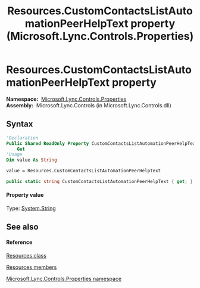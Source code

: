 ﻿---
title: Resources.CustomContactsListAutomationPeerHelpText property  (Microsoft.Lync.Controls.Properties)
TOCTitle: 'CustomContactsListAutomationPeerHelpText property '
ms:assetid: P:Microsoft.Lync.Controls.Properties.Resources.CustomContactsListAutomationPeerHelpText_DI_3_UC_OCS14MrefLyncWPF
ms:mtpsurl: https://msdn.microsoft.com/en-us/library/microsoft.lync.controls.properties.resources.customcontactslistautomationpeerhelptext_di_3_uc_ocs14mreflyncwpf(v=office.15)
ms:contentKeyID: 48598763
ms.date: 07/28/2014
mtps_version: v=office.15
f1_keywords:
- Microsoft.Lync.Controls.Properties.Resources.CustomContactsListAutomationPeerHelpText
dev_langs:
- CSharp
- JScript
- VB
- other
---

# Resources.CustomContactsListAutomationPeerHelpText property

**Namespace:**  [Microsoft.Lync.Controls.Properties](microsoft-lync-controls-properties-namespace_1.md)  
**Assembly:**  Microsoft.Lync.Controls (in Microsoft.Lync.Controls.dll)

## Syntax

``` vb
'Declaration
Public Shared ReadOnly Property CustomContactsListAutomationPeerHelpText As String
    Get
'Usage
Dim value As String

value = Resources.CustomContactsListAutomationPeerHelpText
```

``` csharp
public static string CustomContactsListAutomationPeerHelpText { get; }
```

#### Property value

Type: [System.String](http://msdn2.microsoft.com/en-us/library/s1wwdcbf)  

## See also

#### Reference

[Resources class](resources-class-microsoft-lync-controls-properties_1.md)

[Resources members](resources-members-microsoft-lync-controls-properties_1.md)

[Microsoft.Lync.Controls.Properties namespace](microsoft-lync-controls-properties-namespace_1.md)

